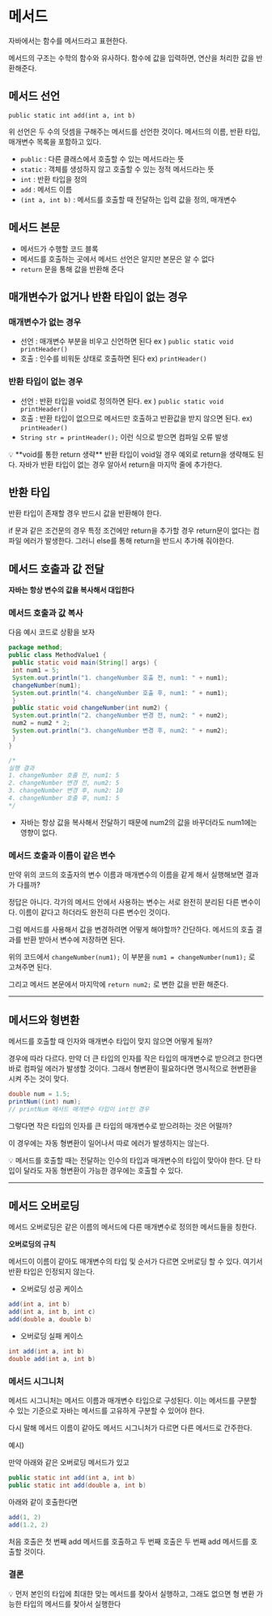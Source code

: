 # 메서드

자바에서는 함수를 메서드라고 표현한다.

메서드의 구조는 수학의 함수와 유사하다. 함수에 값을 입력하면, 연산을 처리한 값을 반환해준다.

## 메서드 선언

`public static int add(int a, int b)` 

위 선언은 두 수의 덧셈을 구해주는 메서드를 선언한 것이다. 메서드의 이름, 반환 타입, 매개변수 목록을 포함하고 있다. 

- `public`  : 다른 클래스에서 호출할 수 있는 메서드라는 뜻
- `static`  : 객체를 생성하지 않고 호출할 수 있는 정적 메서드라는 뜻
- `int` : 반환 타입을 정의
- `add` : 메서드 이름
- `(int a, int b)` : 메서드를 호출할 때 전달하는 입력 값을 정의, 매개변수

## 메서드 본문

- 메서드가 수행할 코드 블록
- 메서드를 호출하는 곳에서 메서드 선언은 알지만 본문은 알 수 없다
- `return` 문을 통해 값을 반환해 준다

## 매개변수가 없거나 반환 타입이 없는 경우

### 매개변수가 없는 경우

- 선언 : 매개변수 부분을 비우고 신언하면 된다
ex ) `public static void printHeader()`
- 호출 : 인수를 비워둔 상태로 호출하면 된다
ex) `printHeader()`

### 반환 타입이 없는 경우

- 선언 : 반환 타입을 void로 정의하면 된다.
ex ) `public static void printHeader()`
- 호출 : 반환 타입이 없으므로 메서드만 호출하고 반환값을 받지 않으면 된다.
ex) `printHeader()`
- `String str = printHeader();` 이런 식으로 받으면 컴파일 오류 발생

<aside>
💡 **void를 통한 return 생략**
반환 타입이 void일 경우 예외로 return을 생략해도 된다.
자바가 반환 타입이 없는 경우 알아서 return을 마지막 줄에 추가한다.

</aside>

## 반환 타입

반환 타입이 존재할 경우 반드시 값을 반환해야 한다.

if 문과 같은 조건문의 경우 특정 조건에만 return을 추가할 경우 return문이 없다는 컴파일 에러가 발생한다. 그러니 else를 통해 return을 반드시 추가해 줘야한다.

## 메서드 호출과 값 전달

**자바는 항상 변수의 값을 복사해서 대입한다**

### 메서드 호출과 값 복사

다음 예시 코드로 상황을 보자

```java
package method;
public class MethodValue1 {
 public static void main(String[] args) {
 int num1 = 5;
 System.out.println("1. changeNumber 호출 전, num1: " + num1);
 changeNumber(num1);
 System.out.println("4. changeNumber 호출 후, num1: " + num1);
 }
 public static void changeNumber(int num2) {
 System.out.println("2. changeNumber 변경 전, num2: " + num2);
 num2 = num2 * 2;
 System.out.println("3. changeNumber 변경 후, num2: " + num2);
 }
}

/*
실행 결과
1. changeNumber 호출 전, num1: 5
2. changeNumber 변경 전, num2: 5
3. changeNumber 변경 후, num2: 10
4. changeNumber 호출 후, num1: 5
*/
```

- 자바는 항상 값을 복사해서 전달하기 때문에 num2의 값을 바꾸더라도 num1에는 영향이 없다.

### 메서드 호출과 이름이 같은 변수

만약 위의 코드의 호출자의 변수 이름과 매개변수의 이름을 같게 해서 실행해보면 결과가 다를까?

정답은 아니다. 각가의 메서드 안에서 사용하는 변수는 서로 완전히 분리된 다른 변수이다. 이름이 같다고 하더라도 완전히 다른 변수인 것이다.

그럼 메서드를 사용해서 값을 변경하려면 어떻게 해야할까? 간단하다. 메서드의 호출 결과를 반환 받아서 변수에 저장하면 된다.

위의 코드에서 `changeNumber(num1);` 이 부분을 `num1 = changeNumber(num1);`  로 고쳐주면 된다.

그리고 메서드 본문에서 마지막에 `return num2;` 로 변한 값을 반환 해준다.

---

## 메서드와 형변환

메서드를 호출할 때 인자와 매개변수 타입이 맞지 않으면 어떻게 될까?

경우에 따라 다르다. 만약 더 큰 타입의 인자를 작은 타입의 매개변수로 받으려고 한다면 바로 컴파일 에러가 발생할 것이다. 그래서 형변환이 필요하다면 명시적으로 현변환을 시켜 주는 것이 맞다.

```java
double num = 1.5;
printNum((int) num);
// printNum 메서드 매개변수 타입이 int인 경우
```

그렇다면 작은 타입의 인자를 큰 타입의 매개변수로 받으려하는 것은 어떨까?

이 경우에는 자동 형변환이 일어나서 따로 에러가 발생하지는 않는다.

<aside>
💡 메서드를 호출할 때는 전달하는 인수의 타입과 매개변수의 타입이 맞아야 한다. 단 타입이 달라도 자동 형변환이 가능한
경우에는 호출할 수 있다.

</aside>

---

## 메서드 오버로딩

메서드 오버로딩은 같은 이름의 메서드에 다른 매개변수로 정의한 메서드들을 칭한다. 

**오버로딩의 규칙**

메서드이 이름이 같아도 매개변수의 타입 및 순서가 다르면 오버로딩 할 수 있다. 여기서 반환 타입은 인정되지 않는다.

- 오버로딩 성공 케이스

```java
add(int a, int b)
add(int a, int b, int c)
add(double a, double b)
```

- 오버로딩 실패 케이스

```java
int add(int a, int b)
double add(int a, int b)
```

### 메서드 시그니처

메서드 시그니처는 메서드 이름과 매개변수 타입으로 구성된다. 이는 메서드를 구분할 수 있는 기준으로 자바는 메서드를 고유하게 구분할 수 있어야 한다.

다시 말해 메서드 이름이 같아도 메서드 시그니처가 다르면 다른 메서드로 간주한다. 

예시)

만약 아래와 같은 오버로딩 메서드가 있고

```java
public static int add(int a, int b)
public static int add(double a, int b)
```

아래와 같이 호출한다면

```java
add(1, 2)
add(1.2, 2)
```

처음 호출은 첫 번째 add 메서드를 호출하고 두 번째 호출은 두 번째 add 메서드를 호출할 것이다. 

### 결론

<aside>
💡 먼저 본인의 타입에 최대한 맞는 메서드를 찾아서 실행하고, 그래도 없으면 형 변환 가능한 타입의 메서드를
찾아서 실행한다

</aside>